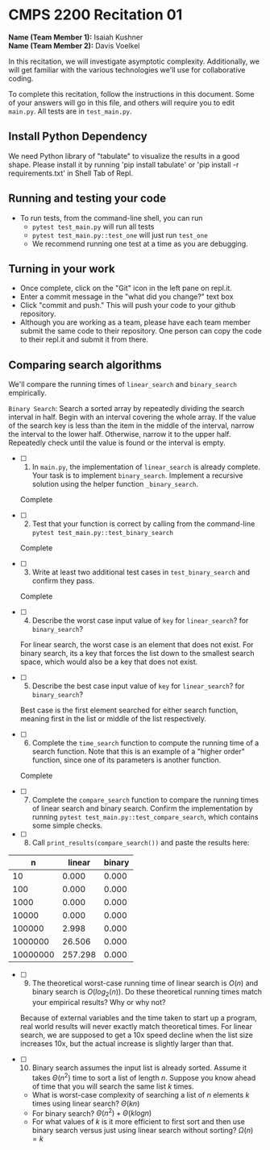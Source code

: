 # CMPS 2200  Recitation 01

**Name (Team Member 1):** Isaiah Kushner  
**Name (Team Member 2):** Davis Voelkel

In this recitation, we will investigate asymptotic complexity. Additionally, we will get familiar with the various technologies we'll use for collaborative coding.

To complete this recitation, follow the instructions in this document. Some of your answers will go in this file, and others will require you to edit `main.py`. All tests are in `test_main.py`.

## Install Python Dependency

We need Python library of "tabulate" to visualize the results in a good shape. Please install it by running 'pip install tabulate' or 'pip install -r requirements.txt' in Shell Tab of Repl.  

## Running and testing your code

- To run tests, from the command-line shell, you can run
  + `pytest test_main.py` will run all tests
  + `pytest test_main.py::test_one` will just run `test_one`
  + We recommend running one test at a time as you are debugging.

## Turning in your work

- Once complete, click on the "Git" icon in the left pane on repl.it.
- Enter a commit message in the "what did you change?" text box
- Click "commit and push." This will push your code to your github repository.
- Although you are working as a team, please have each team member submit the same code to their repository. One person can copy the code to their repl.it and submit it from there.

## Comparing search algorithms

We'll compare the running times of `linear_search` and `binary_search` empirically.

`Binary Search`: Search a sorted array by repeatedly dividing the search interval in half. Begin with an interval covering the whole array. If the value of the search key is less than the item in the middle of the interval, narrow the interval to the lower half. Otherwise, narrow it to the upper half. Repeatedly check until the value is found or the interval is empty.

- [ ] 1. In `main.py`, the implementation of `linear_search` is already complete. Your task is to implement `binary_search`. Implement a recursive solution using the helper function `_binary_search`. 

  Complete

- [ ] 2. Test that your function is correct by calling from the command-line `pytest test_main.py::test_binary_search`

  Complete

- [ ] 3. Write at least two additional test cases in `test_binary_search` and confirm they pass.

  Complete

- [ ] 4. Describe the worst case input value of `key` for `linear_search`? for `binary_search`? 

  For linear search, the worst case is an element that does not exist. For binary search, its a key that forces the list down to the smallest search space, which would also be a key that does not exist.

- [ ] 5. Describe the best case input value of `key` for `linear_search`? for `binary_search`? 

  Best case is the first element searched for either search function, meaning first in the list or middle of the list respectively.

- [ ] 6. Complete the `time_search` function to compute the running time of a search function. Note that this is an example of a "higher order" function, since one of its parameters is another function.

  Complete

- [ ] 7. Complete the `compare_search` function to compare the running times of linear search and binary search. Confirm the implementation by running `pytest test_main.py::test_compare_search`, which contains some simple checks.

- [ ] 8. Call `print_results(compare_search())` and paste the results here:

|        n |   linear |   binary |
|----------|----------|----------|
|       10 |    0.000 |    0.000 |
|      100 |    0.000 |    0.000 |
|     1000 |    0.000 |    0.000 |
|    10000 |    0.000 |    0.000 |
|   100000 |    2.998 |    0.000 |
|  1000000 |   26.506 |    0.000 |
| 10000000 |  257.298 |    0.000 |

- [ ] 9. The theoretical worst-case running time of linear search is $O(n)$ and binary search is $O(log_2(n))$. Do these theoretical running times match your empirical results? Why or why not?

  Because of external variables and the time taken to start up a program, real world results will never exactly match theoretical times. For linear search, we are supposed to get a 10x speed decline when the list size increases 10x, but the actual increase is slightly larger than that.

- [ ] 10. Binary search assumes the input list is already sorted. Assume it takes $\Theta(n^2)$ time to sort a list of length $n$. Suppose you know ahead of time that you will search the same list $k$ times. 
  + What is worst-case complexity of searching a list of $n$ elements $k$ times using linear search? $\Theta(kn)$
  + For binary search? $\Theta(n^2) + \Theta(klogn)$
  + For what values of $k$ is it more efficient to first sort and then use binary search versus just using linear search without sorting? $\Omega(n)=k$

